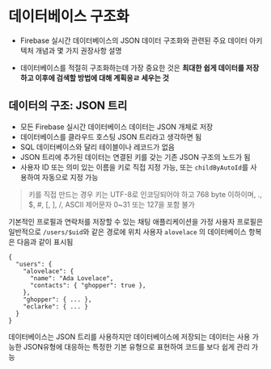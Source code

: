 # 데이터베이스 구조화

- Firebase 실시간 데이터베이스의 JSON 데이터 구조화와 관련된 주요 데이터 아키텍처 개념과 몇 가지 권장사항 설명

- 데이터베이스를 적절히 구조화하는데 가장 중요한 것은 **최대한 쉽게 데이터를 저장하고 이후에 검색할 방법에 대해 계획응ㄹ 세우는 것**

## 데이터의 구조: JSON 트리

- 모든 Firebase 실시간 데이터베이스 데이터는 JSON 개체로 저장
- 데이터베이스를 클라우드 호스팅 JSON 트리라고 생각하면 됨
- SQL 데이터베이스와 달리 테이블이나 레코드가 없음
- JSON 트리에 추가된 데이터는 연결된 키를 갖는 기존 JSON 구조의 노드가 됨
- 사용자 ID 또는 의미 있는 이름을 키로 직접 지정 가능, 또는 `childByAutoId`를 사용하여 자동으로 지정 가능

> 키를 직접 만드는 경우 키는 UTF-8로 인코딩되어야 하고 768 byte 이하이며, ., $, #, [, ], /, ASCII 제어문자 0~31 또는 127을 포함 불가

기본적인 프로필과 연락처를 저장할 수 있는 채팅 애플리케이션을 가정
사용자 프로필은 일반적으로 `/users/$uid`와 같은 경로에 위치
사용자 `alovelace` 의 데이터베이스 항복은 다음과 같이 표시됨

```
{
  "users": {
    "alovelace": {
      "name": "Ada Lovelace",
      "contacts": { "ghopper": true },
    },
    "ghopper": { ... },
    "eclarke": { ... }
  }
}
```

데이터베이스는 JSON 트리를 사용하지만 데이터베이스에 저장되는 데이터는 사용 가능한 JSON유형에 대응하는 특정한 기본 유형으로 표현하여 코드를 보다 쉽게 관리 가능